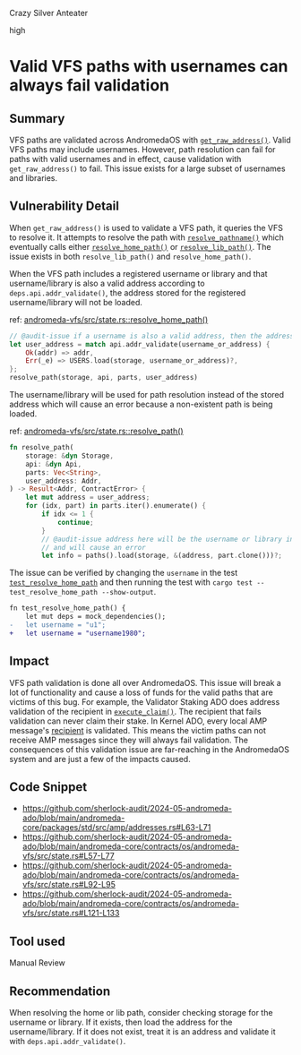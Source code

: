 Crazy Silver Anteater

high

# Valid VFS paths with usernames can always fail validation

## Summary
VFS paths are validated across AndromedaOS with [`get_raw_address()`](https://github.com/sherlock-audit/2024-05-andromeda-ado/blob/main/andromeda-core/packages/std/src/amp/addresses.rs#L63-L71). Valid VFS paths may include usernames. However, path resolution can fail for paths with valid usernames and in effect, cause validation with `get_raw_address()` to fail. This issue exists for a large subset of usernames and libraries.

## Vulnerability Detail
When `get_raw_address()` is used to validate a VFS path, it queries the VFS to resolve it. It attempts to resolve the path with [`resolve_pathname()`](https://github.com/sherlock-audit/2024-05-andromeda-ado/blob/main/andromeda-core/contracts/os/andromeda-vfs/src/state.rs#L57-L77) which eventually calls either [`resolve_home_path()`](https://github.com/sherlock-audit/2024-05-andromeda-ado/blob/main/andromeda-core/contracts/os/andromeda-vfs/src/state.rs#L92-L95) or [`resolve_lib_path()`](https://github.com/sherlock-audit/2024-05-andromeda-ado/blob/main/andromeda-core/contracts/os/andromeda-vfs/src/state.rs#L113-L116). The issue exists in both `resolve_lib_path()` and `resolve_home_path()`.

When the VFS path includes a registered username or library and that username/library is also a valid address according to `deps.api.addr_validate()`, the address stored for the registered username/library will not be loaded. 

ref: [andromeda-vfs/src/state.rs::resolve_home_path()](https://github.com/sherlock-audit/2024-05-andromeda-ado/blob/main/andromeda-core/contracts/os/andromeda-vfs/src/state.rs#L92-L95)
```rust
// @audit-issue if a username is also a valid address, then the address for the registered username can never be loaded
let user_address = match api.addr_validate(username_or_address) {
    Ok(addr) => addr,
    Err(_e) => USERS.load(storage, username_or_address)?, 
};
resolve_path(storage, api, parts, user_address)
```

The username/library will be used for path resolution instead of the stored address which will cause an error because a non-existent path is being loaded.

ref: [andromeda-vfs/src/state.rs::resolve_path()](https://github.com/sherlock-audit/2024-05-andromeda-ado/blob/main/andromeda-core/contracts/os/andromeda-vfs/src/state.rs#L121-L133)
```rust
fn resolve_path(
    storage: &dyn Storage,
    api: &dyn Api,
    parts: Vec<String>,
    user_address: Addr,
) -> Result<Addr, ContractError> {
    let mut address = user_address;
    for (idx, part) in parts.iter().enumerate() {
        if idx <= 1 {
            continue;
        }
        // @audit-issue address here will be the username or library instead of an address. the key is non-existent
        // and will cause an error
        let info = paths().load(storage, &(address, part.clone()))?;
```

The issue can be verified by changing the `username` in the test [`test_resolve_home_path`](https://github.com/sherlock-audit/2024-05-andromeda-ado/blob/main/andromeda-core/contracts/os/andromeda-vfs/src/state.rs#L290) and then running the test with `cargo test -- test_resolve_home_path --show-output`. 

```diff
fn test_resolve_home_path() {
    let mut deps = mock_dependencies();
-   let username = "u1";
+   let username = "username1980";
```

## Impact
VFS path validation is done all over AndromedaOS. This issue will break a lot of functionality and cause a loss of funds for the valid paths that are victims of this bug. For example, the Validator Staking ADO does address validation of the recipient in [`execute_claim()`](https://github.com/sherlock-audit/2024-05-andromeda-ado/blob/main/andromeda-core/contracts/finance/andromeda-validator-staking/src/contract.rs#L208). The recipient that fails validation can never claim their stake. In Kernel ADO, every local AMP message's [recipient](https://github.com/sherlock-audit/2024-05-andromeda-ado/blob/main/andromeda-core/contracts/os/andromeda-kernel/src/execute.rs#L377) is validated. This means the victim paths can not receive AMP messages since they will always fail validation. The consequences of this validation issue are far-reaching in the AndromedaOS system and are just a few of the impacts caused.

## Code Snippet
- https://github.com/sherlock-audit/2024-05-andromeda-ado/blob/main/andromeda-core/packages/std/src/amp/addresses.rs#L63-L71
- https://github.com/sherlock-audit/2024-05-andromeda-ado/blob/main/andromeda-core/contracts/os/andromeda-vfs/src/state.rs#L57-L77
- https://github.com/sherlock-audit/2024-05-andromeda-ado/blob/main/andromeda-core/contracts/os/andromeda-vfs/src/state.rs#L92-L95
- https://github.com/sherlock-audit/2024-05-andromeda-ado/blob/main/andromeda-core/contracts/os/andromeda-vfs/src/state.rs#L121-L133

## Tool used
Manual Review

## Recommendation
When resolving the home or lib path, consider checking storage for the username or library. If it exists, then load the address for the username/library. If it does not exist, treat it is an address and validate it with `deps.api.addr_validate()`.